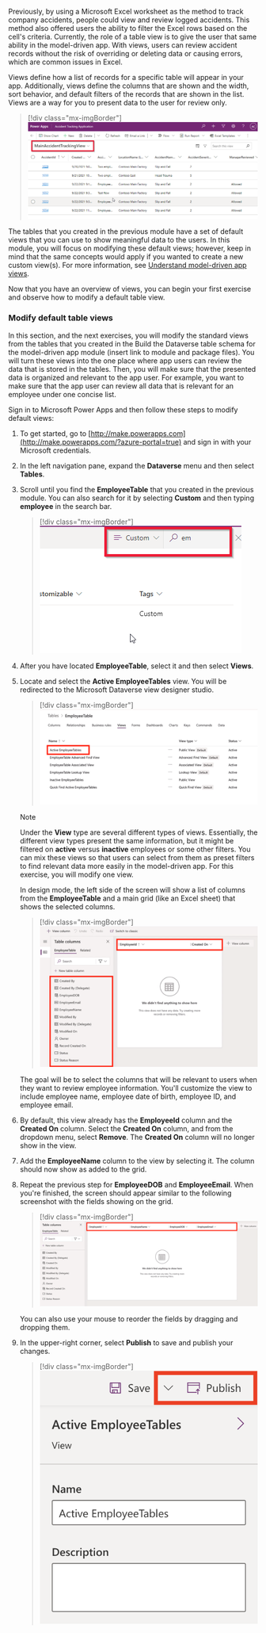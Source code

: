 Previously, by using a Microsoft Excel worksheet as the method to track company accidents, people could view and review logged accidents. This method also offered users the ability to filter the Excel rows based on the cell's criteria. Currently, the role of a table view is to give the user that same ability in the model-driven app. With views, users can review accident records without the risk of overriding or deleting data or causing errors, which are common issues in Excel.

Views define how a list of records for a specific table will appear in your app. Additionally, views define the columns that are shown and the width, sort behavior, and default filters of the records that are shown in the list. Views are a way for you to present data to the user for review only.

> [!div class="mx-imgBorder"]
> [![Screenshot showing a sample view of the accident tracking table.](../media/1-accident-table.png)](../media/1-accident-table.png#lightbox)

The tables that you created in the previous module have a set of default views that you can use to show meaningful data to the users. In this module, you will focus on modifying these default views; however, keep in mind that the same concepts would apply if you wanted to create a new custom view(s). For more information, see [Understand model-driven app views](/powerapps/maker/model-driven-apps/create-edit-views/?azure-portal=true).

Now that you have an overview of views, you can begin your first exercise and observe how to modify a default table view.

### Modify default table views

In this section, and the next exercises, you will modify the standard views from the tables that you created in the Build the Dataverse table schema for the model-driven app module (insert link to module and package files). You will turn these views into the one place where app users can review the data that is stored in the tables. Then, you will make sure that the presented data is organized and relevant to the app user. For example, you want to make sure that the app user can review all data that is relevant for an employee under one concise list.

Sign in to Microsoft Power Apps and then follow these steps to modify default views:

1. To get started, go to [http://make.powerapps.com](http://make.powerapps.com/?azure-portal=true) and sign in with your Microsoft credentials.

1. In the left navigation pane, expand the **Dataverse** menu and then select **Tables**.

1. Scroll until you find the **EmployeeTable** that you created in the previous module. You can also search for it by selecting **Custom** and then typing **employee** in the search bar.

    > [!div class="mx-imgBorder"]
    > [![Screenshot of the filter and the search bar in Microsoft Dataverse.](../media/2-custom.png)](../media/2-custom.png#lightbox)

1. After you have located **EmployeeTable**, select it and then select **Views**.

1. Locate and select the **Active EmployeeTables** view. You will be redirected to the Microsoft Dataverse view designer studio.

    > [!div class="mx-imgBorder"]
    > [![Screenshot of the Employee Table view with Active Employee Tables highlighted.](../media/3-active-tables.png)](../media/3-active-tables.png#lightbox)

    > [!NOTE]
    > Under the **View** type are several different types of views. Essentially, the different view types present the same information, but it might be filtered on **active** versus **inactive** employees or some other filters. You can mix these views so that users can select from them as preset filters to find relevant data more easily in the model-driven app. For this exercise, you will modify one view.

   In design mode, the left side of the screen will show a list of columns from the **EmployeeTable** and a main grid (like an Excel sheet) that shows the selected columns.

    > [!div class="mx-imgBorder"]
    > [![Screenshot of the left navigation pane showing columns from the Employee Table.](../media/4-design-mode.png)](../media/4-design-mode.png#lightbox)

    The goal will be to select the columns that will be relevant to users when they want to review employee information. You'll customize the view to include employee name, employee date of birth, employee ID, and employee email.

1. By default, this view already has the **EmployeeId** column and the **Created On** column. Select the **Created On** column, and from the dropdown menu, select **Remove**. The **Created On** column will no longer show in the view.

1. Add the **EmployeeName** column to the view by selecting it. The column should now show as added to the grid.

1. Repeat the previous step for **EmployeeDOB** and **EmployeeEmail**. When you're finished, the screen should appear similar to the following screenshot with the fields showing on the grid.

    > [!div class="mx-imgBorder"]
    > [![Screenshot of table fields highlighted in the top navigation bar.](../media/5-employee-fields.png)](../media/5-employee-fields.png#lightbox)

    You can also use your mouse to reorder the fields by dragging and dropping them.

1. In the upper-right corner, select **Publish** to save and publish your changes.

    > [!div class="mx-imgBorder"]
    > [![Screenshot of the Publish option highlighted.](../media/6-publish.png)](../media/6-publish.png#lightbox)
